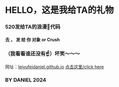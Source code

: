 # HELLO，这是我给TA的礼物
### 520发给TA的浪漫💒代码
####  去 ， 发  给  你  对象 or Crush 
### （我看看谁还没有☝）坏笑～～～ 
网址：[leiyufeidaniel.github.io](leiyufeidaniel.github.io)
[点击这里/click here](leiyufeidaniel.github.io) 
### BY DANIEL 2024
